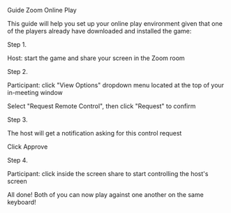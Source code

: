 

Guide Zoom Online Play

This guide will help you set up your online play environment given that one of the players already have
downloaded and installed the game:

Step 1.

Host: start the game and share your screen in the Zoom room

Step 2.

Participant: click "View Options" dropdown menu located at the top of your in-meeting window

Select "Request Remote Control", then click "Request" to confirm

Step 3.

The host will get a notification asking for this control request

Click Approve

Step 4.

Participant: click inside the screen share to start controlling the host's screen

All done! Both of you can now play against one another on the same keyboard!
